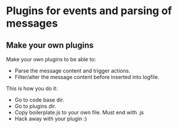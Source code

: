 Plugins for events and parsing of messages
==========================================

Make your own plugins
---------------------
Make your own plugins to be able to:

+ Parse the message content and trigger actions.
+ Filter/alter the message content before inserted into logfile.

This is how you do it:

+ Go to code base dir.
+ Go to plugins dir.
+ Copy boilerplate.js to your own file. Must end with .js
+ Hack away with your plugin :)
